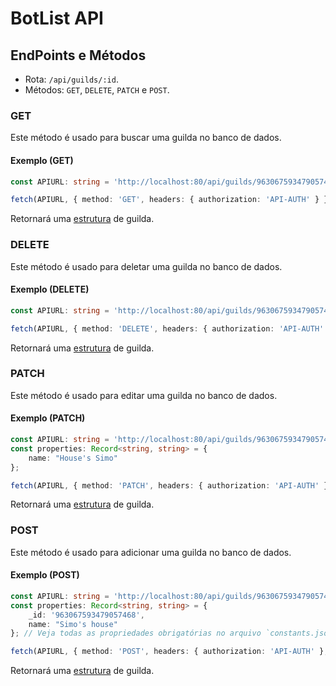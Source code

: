 # BotList API

## EndPoints e Métodos

- Rota: `/api/guilds/:id`.
- Métodos: `GET`, `DELETE`, `PATCH` e `POST`.

### GET

Este método é usado para buscar uma guilda no banco de dados.

#### Exemplo (GET)

```ts
const APIURL: string = 'http://localhost:80/api/guilds/963067593479057468';

fetch(APIURL, { method: 'GET', headers: { authorization: 'API-AUTH' } });
```

Retornará uma [estrutura](https://github.com/Simo-Workspace/Botlist-Api/blob/main/src/typings/index.d.ts#L7) de guilda.

### DELETE

Este método é usado para deletar uma guilda no banco de dados.

#### Exemplo (DELETE)

```ts
const APIURL: string = 'http://localhost:80/api/guilds/963067593479057468';

fetch(APIURL, { method: 'DELETE', headers: { authorization: 'API-AUTH' } });
```

Retornará uma [estrutura](https://github.com/Simo-Workspace/Botlist-Api/blob/main/src/typings/index.d.ts#L7) de guilda.

### PATCH

Este método é usado para editar uma guilda no banco de dados.

#### Exemplo (PATCH)

```ts
const APIURL: string = 'http://localhost:80/api/guilds/963067593479057468';
const properties: Record<string, string> = {
    name: "House's Simo"
};

fetch(APIURL, { method: 'PATCH', headers: { authorization: 'API-AUTH' }, body: JSON.stringify(properties) });
```

Retornará uma [estrutura](https://github.com/Simo-Workspace/Botlist-Api/blob/main/src/typings/index.d.ts#L7) de guilda.

### POST

Este método é usado para adicionar uma guilda no banco de dados.

#### Exemplo (POST)

```ts
const APIURL: string = 'http://localhost:80/api/guilds/963067593479057468';
const properties: Record<string, string> = {
    _id: '963067593479057468',
    name: "Simo's house"
}; // Veja todas as propriedades obrigatórias no arquivo `constants.json` -> REQUIRED_PROPS -> GUILD

fetch(APIURL, { method: 'POST', headers: { authorization: 'API-AUTH' }, body: JSON.stringify(properties) });
```

Retornará uma [estrutura](https://github.com/Simo-Workspace/Botlist-Api/blob/main/src/typings/index.d.ts#L7) de guilda.
